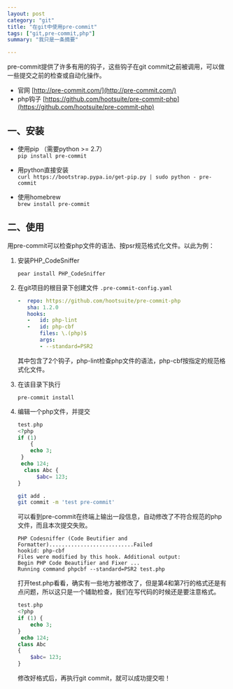 ```yaml
---
layout: post
category: "git"
title: "在git中使用pre-commit"
tags: ["git,pre-commit,php"]
summary: "我只是一条摘要"

---
```


pre-commit提供了许多有用的钩子，这些钩子在git commit之前被调用，可以做一些提交之前的检查或自动化操作。

* 官网 [http://pre-commit.com/](http://pre-commit.com/)
* php钩子 [https://github.com/hootsuite/pre-commit-php](https://github.com/hootsuite/pre-commit-php)

## 一、安装
* 使用pip （需要python >= 2.7）  
    `pip install pre-commit`

* 用python直接安装  
    `curl https://bootstrap.pypa.io/get-pip.py | sudo python - pre-commit`

* 使用homebrew  
    `brew install pre-commit`

## 二、使用
用pre-commit可以检查php文件的语法、按psr规范格式化文件。以此为例：  

1. 安装PHP_CodeSniffer

    `pear install PHP_CodeSniffer`

2. 在git项目的根目录下创建文件 `.pre-commit-config.yaml`

    ```yaml
    -  repo: https://github.com/hootsuite/pre-commit-php
       sha: 1.2.0
       hooks:
       -   id: php-lint
       -   id: php-cbf
           files: \.(php)$
           args:
           - --standard=PSR2
    ```

    其中包含了2个钩子，php-lint检查php文件的语法，php-cbf按指定的规范格式化文件。

3. 在该目录下执行

    `pre-commit install`

4. 编辑一个php文件，并提交

    ```php
    test.php
    <?php
    if (1)
        {
        echo 3;
     }
     echo 124;
      class Abc {
          $abc= 123;
    }
    ```

    ```bash
    git add .
    git commit -m 'test pre-commit'
    ```

    可以看到pre-commit在终端上输出一段信息，自动修改了不符合规范的php文件，而且本次提交失败。

    ```
    PHP Codesniffer (Code Beutifier and Formatter)...........................Failed
    hookid: php-cbf
    Files were modified by this hook. Additional output:
    Begin PHP Code Beautifier and Fixer ...
    Running command phpcbf --standard=PSR2 test.php
    ```

    打开test.php看看，确实有一些地方被修改了，但是第4和第7行的格式还是有点问题，所以这只是一个辅助检查，我们在写代码的时候还是要注意格式。

    ```php
    test.php
    <?php
    if (1) {
        echo 3;
    }
     echo 124;
    class Abc
    {
        $abc= 123;
    }
    ```

    修改好格式后，再执行git commit，就可以成功提交啦！

